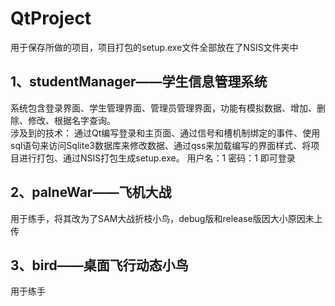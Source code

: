 # QtProject
用于保存所做的项目，项目打包的setup.exe文件全部放在了NSIS文件夹中

## 1、studentManager——学生信息管理系统
系统包含登录界面、学生管理界面、管理员管理界面，功能有模拟数据、增加、删除、修改、根据名字查询。  
涉及到的技术：
通过Qt编写登录和主页面、通过信号和槽机制绑定的事件、使用sql语句来访问Sqlite3数据库来修改数据、通过qss来加载编写的界面样式、将项目进行打包、通过NSIS打包生成setup.exe。
用户名：1  密码：1  即可登录

## 2、palneWar——飞机大战
用于练手，将其改为了SAM大战折枝小鸟，debug版和release版因大小原因未上传

## 3、bird——桌面飞行动态小鸟
用于练手
